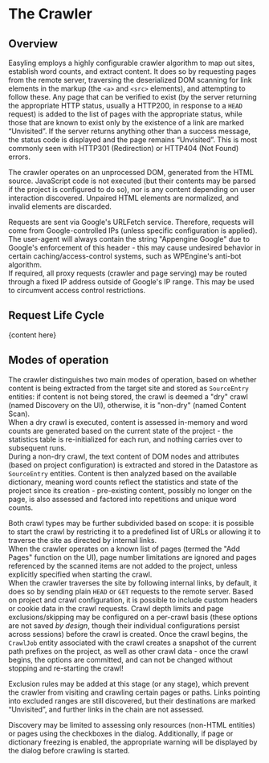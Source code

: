 # The Crawler

## Overview

Easyling employs a highly configurable crawler algorithm to map out sites, establish word counts, and extract content. It does so by requesting pages from the remote server, traversing the deserialized DOM scanning for link elements in the markup (the `<a>` and `<src>` elements), and attempting to follow these. Any page that can be verified to exist (by the server returning the appropriate HTTP status, usually a HTTP200, in response to a `HEAD` request) is added to the list of pages with the appropriate status, while those that are known to exist only by the existence of a link are marked “Unvisited”. If the server returns anything other than a success message, the status code is displayed and the page remains “Unvisited”. This is most commonly seen with HTTP301 (Redirection) or HTTP404 (Not Found) errors.

The crawler operates on an unprocessed DOM, generated from the HTML source. JavaScript code is not executed (but their contents may be parsed if the project is configured to do so), nor is any content depending on user interaction discovered. Unpaired HTML elements are normalized, and invalid elements are discarded.

Requests are sent via Google's URLFetch service. Therefore, requests will come from Google-controlled IPs (unless specific configuration is applied). The user-agent will always contain the string "Appengine Google" due to Google's enforcement of this header - this may cause undesired behavior in certain caching/access-control systems, such as WPEngine's anti-bot algorithm.  
If required, all proxy requests (crawler and page serving) may be routed through a fixed IP address outside of Google's IP range. This may be used to circumvent access control restrictions.

## Request Life Cycle

{content here}

## Modes of operation

The crawler distinguishes two main modes of operation, based on whether content is being extracted from the target site and stored as `SourceEntry` entities: if content is not being stored, the crawl is deemed a "dry" crawl (named Discovery on the UI), otherwise, it is "non-dry" (named Content Scan).  
When a dry crawl is executed, content is assessed in-memory and word counts are generated based on the current state of the project - the statistics table is re-initialized for each run, and nothing carries over to subsequent runs.  
During a non-dry crawl, the text content of DOM nodes and attributes (based on project configuration) is extracted and stored in the Datastore as `SourceEntry` entities. Content is then analyzed based on the available dictionary, meaning word counts reflect the statistics and state of the project since its creation - pre-existing content, possibly no longer on the page, is also assessed and factored into repetitions and unique word counts.

Both crawl types may be further subdivided based on scope: it is possible to start the crawl by restricting it to a predefined list of URLs or allowing it to traverse the site as directed by internal links.  
When the crawler operates on a known list of pages (termed the "Add Pages" function on the UI), page number limitations are ignored and pages referenced by the scanned items are not added to the project, unless explicitly specified when starting the crawl.  
When the crawler traverses the site by following internal links, by default, it does so by sending plain `HEAD` or `GET` requests to the remote server. Based on project and crawl configuration, it is possible to include custom headers or cookie data in the crawl requests. Crawl depth limits and page exclusions/skipping may be configured on a per-crawl basis (these options are not saved *by design*, though their individual configurations persist across sessions) before the crawl is created. Once the crawl begins, the `CrawlJob` entity associated with the crawl creates a snapshot of the current path prefixes on the project, as well as other crawl data - once the crawl begins, the options are committed, and can not be changed without stopping and re-starting the crawl!

Exclusion rules may be added at this stage (or any stage), which prevent the crawler from visiting and crawling certain pages or paths. Links pointing into excluded ranges are still discovered, but their destinations are marked “Unvisited”, and further links in the chain are not assessed.

Discovery may be limited to assessing only resources (non-HTML entities) or pages using the checkboxes in the dialog. Additionally, if page or dictionary freezing is enabled, the appropriate warning will be displayed by the dialog before crawling is started.
